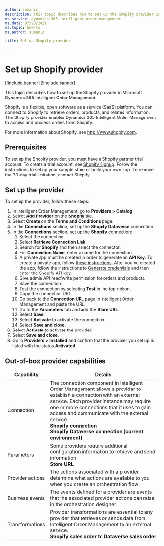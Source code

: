 ```yaml
---
author: sumanic
description: This topic describes how to set up the Shopify provider in Microsoft Dynamics 365 Intelligent Order Management.
ms.service: dynamics-365-intelligent-order-management
ms.date: 07/28/2021
ms.topic: how-to
ms.author: sumanic

title: Set up Shopify provider

---
```


# Set up Shopify provider

[!include [banner](includes/banner.md)]
[!include [banner](includes/preview-banner.md)]

This topic describes how to set up the Shopify provider in Microsoft Dynamics 365 Intelligent Order Management.

Shopify is a flexible, open software as a service (SaaS) platform. You can connect to Shopify to retrieve orders, products, and related information. The Shopify provider enables Dynamics 365 Intelligent Order Management to access and process orders from Shopify. 
  
For more information about Shopify, see http://www.shopify.com. 

## Prerequisites

To set up the Shopify provider, you must have a Shopify partner trial account. To create a trial account, see [Shopify Signup](https://accounts.shopify.com/signup?rid=e573fe3c-1e76-474a-9fb5-76645ad78172). Follow the instructions to set up your sample store or build your own app. To remove the 30-day trial limitation, contact Shopify.

## Set up the provider

To set up the provider, follow these steps:

1. In Intelligent Order Management, go to **Providers \> Catalog**.
1. Select **Add Provider** on the **Shopify** tile.
1. Select **Create** on the **Terms and Conditions** page.
1. In the **Connections** section, set up the **Shopify Dataverse** connection.
1. In the **Connections** section, set up the **Shopify** connection:
    1. Select the connection.
    1. Select **Retrieve Connection Link**.
    1. Search for **Shopify** and then select the connector. 
    1. For **Connection Name**, enter a name for the connection.
    1. A private app must be created in order to generate an **API Key**. To create a private app, follow [these instructions](https://help.shopify.com/en/manual/apps/private-apps). After you've created the app, follow the instructions to [Generate credentials](https://help.shopify.com/en/manual/apps/private-apps#generate-credentials-from-the-shopify-admin) and then enter the Shopify API key. 
    1. Give admin API read/write permission for orders and products.
    3. Save the connection.
    4. Test the connection by selecting **Test** in the top ribbon.
    5. Copy the connection URL.
    6. Go back to the **Connection URL** page in Intelligent Order Management and paste the URL.
    7. Go to the **Parameters** tab and add the **Store URL**.
    8. Select **Save**.
    9. Select **Activate** to activate the connection.
    10. Select **Save and close**.
1.  Select **Activate** to activate the provider.
1.  Select **Save and close**.
1.  Go to **Providers \> Installed** and confirm that the provider you set up is listed with the status **Activated**.

##  Out-of-box provider capabilities

|  Capability | Details |
| ------------------ | -------------------------------- |
|    Connection             |   The connection component in Intelligent Order Management allows a provider to establish a connection with an external service. Each provider instance may require one or more connections that it uses to gain access and communicate with the external service.<br>**Shopify connection**<br>**Shopify Dataverse connection (current environment)**   |
|    Parameters             |    Some providers require additional configuration information to retrieve and send information.<br>**Store URL**  |
|    Provider actions     |    The actions associated with a provider determine what actions are available to you when you create an orchestration flow.   |
|    Business events      |   The events defined for a provider are events that the associated provider actions can raise in the orchestration designer.        |
|    Transformations        |    Provider transformations are essential to any provider that retrieves or sends data from Intelligent Order Management to an external service.<br>**Shopify sales order to Dataverse sales order** |
